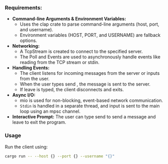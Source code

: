 ### Requirements:

- **Command-line Arguments & Environment Variables:**
    - Uses the clap crate to parse command-line arguments (host, port, and username).
    - Environment variables (HOST, PORT, and USERNAME) are fallback options.
- **Networking:**
    - A TcpStream is created to connect to the specified server.
    - The Poll and Events are used to asynchronously handle events like reading from the TCP stream or stdin.
- **Handling Events:**
    - The client listens for incoming messages from the server or inputs from the user.
    - When the user types send <MSG>, the message is sent to the server.
    - If leave is typed, the client disconnects and exits.
- **Async I/O:**
    - mio is used for non-blocking, event-based network communication.
    - `Stdin` is handled in a separate thread, and input is sent to the main loop using an mpsc channel.
- **Interactive Prompt:**
    The user can type send <MSG> to send a message and leave to exit the program.

### Usage

Run the client using:
```sh
cargo run -- --host {} --port {} --username "{}"
```
